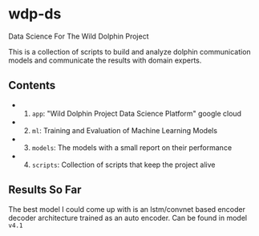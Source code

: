 # wdp-ds
Data Science For The Wild Dolphin Project

This is a collection of scripts to build and analyze dolphin communication models
and communicate the results with domain experts. 

## Contents

+ 1) `app`: "Wild Dolphin Project Data Science Platform" google cloud 
+ 2) `ml`: Training and Evaluation of Machine Learning Models
+ 3) `models`: The models with a small report on their performance
+ 4) `scripts`: Collection of scripts that keep the project alive

## Results So Far

The best model I could come up with is an lstm/convnet based encoder
decoder architecture trained as an auto encoder. Can be found in model
`v4.1`
